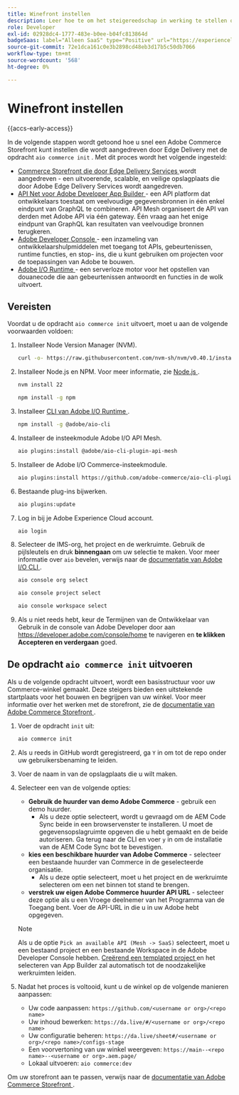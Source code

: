 ```yaml
---
title: Winefront instellen
description: Leer hoe te om het steigereedschap in werking te stellen om uw  [!DNL Adobe Commerce as a Cloud Service]  storefront te opstelling.
role: Developer
exl-id: 02928dc4-1777-483e-b0ee-b04fc813864d
badgeSaas: label="Alleen SaaS" type="Positive" url="https://experienceleague.adobe.com/nl/docs/commerce/user-guides/product-solutions" tooltip="Alleen van toepassing op Adobe Commerce as a Cloud Service- en Adobe Commerce Optimizer-projecten (door Adobe beheerde SaaS-infrastructuur)."
source-git-commit: 72e1dca161c0e3b2898cd48eb3d17b5c50db7066
workflow-type: tm+mt
source-wordcount: '568'
ht-degree: 0%

---
```


# Winefront instellen

{{accs-early-access}}

In de volgende stappen wordt getoond hoe u snel een Adobe Commerce Storefront kunt instellen die wordt aangedreven door Edge Delivery met de opdracht `aio commerce init` . Met dit proces wordt het volgende ingesteld:

* [ Commerce Storefront die door Edge Delivery Services ](https://experienceleague.adobe.com/developer/commerce/storefront/get-started/?lang=nl-NL) wordt aangedreven - een uitvoerende, scalable, en veilige opslagplaats die door Adobe Edge Delivery Services wordt aangedreven.
* [ API Net voor Adobe Developer App Builder ](https://developer.adobe.com/graphql-mesh-gateway/mesh/) - een API platform dat ontwikkelaars toestaat om veelvoudige gegevensbronnen in één enkel eindpunt van GraphQL te combineren. API Mesh organiseert de API van derden met Adobe API via één gateway. Één vraag aan het enige eindpunt van GraphQL kan resultaten van veelvoudige bronnen terugkeren.
* [ Adobe Developer Console ](https://developer.adobe.com/developer-console/docs/guides/) - een inzameling van ontwikkelaarshulpmiddelen met toegang tot APIs, gebeurtenissen, runtime functies, en stop- ins, die u kunt gebruiken om projecten voor de toepassingen van Adobe te bouwen.
* [ Adobe I/O Runtime ](https://developer.adobe.com/runtime/docs/) - een serverloze motor voor het opstellen van douanecode die aan gebeurtenissen antwoordt en functies in de wolk uitvoert.

## Vereisten

Voordat u de opdracht `aio commerce init` uitvoert, moet u aan de volgende voorwaarden voldoen:

1. Installeer Node Version Manager (NVM).

   ```bash
   curl -o- https://raw.githubusercontent.com/nvm-sh/nvm/v0.40.1/install.sh | bash
   ```

1. Installeer Node.js en NPM. Voor meer informatie, zie [ Node.js ](https://nodejs.org/en/).

   ```bash
   nvm install 22
   ```

   ```bash
   npm install -g npm
   ```

1. Installeer [ CLI van Adobe I/O Runtime ](https://developer.adobe.com/runtime/docs/guides/tools/cli_install/).

   ```bash
   npm install -g @adobe/aio-cli
   ```

1. Installeer de insteekmodule Adobe I/O API Mesh.

   ```bash
   aio plugins:install @adobe/aio-cli-plugin-api-mesh
   ```

1. Installeer de Adobe I/O Commerce-insteekmodule.

   ```bash
   aio plugins:install https://github.com/adobe-commerce/aio-cli-plugin-commerce
   ```

1. Bestaande plug-ins bijwerken.

   ```bash
   aio plugins:update
   ```

1. Log in bij je Adobe Experience Cloud account.

   ```bash
   aio login
   ```

1. Selecteer de IMS-org, het project en de werkruimte. Gebruik de pijlsleutels en druk **binnengaan** om uw selectie te maken. Voor meer informatie over `aio` bevelen, verwijs naar de [ documentatie van Adobe I/O CLI ](https://github.com/adobe/aio-cli-plugin-console?tab=readme-ov-file#commands).

   ```bash
   aio console org select
   ```

   ```bash
   aio console project select
   ```

   ```bash
   aio console workspace select
   ```

1. Als u niet reeds hebt, keur de Termijnen van de Ontwikkelaar van Gebruik in de console van Adobe Developer door aan https://developer.adobe.com/console/home te navigeren en **te klikken Accepteren en verdergaan** goed.

## De opdracht `aio commerce init` uitvoeren

Als u de volgende opdracht uitvoert, wordt een basisstructuur voor uw Commerce-winkel gemaakt. Deze steigers bieden een uitstekende startplaats voor het bouwen en begrijpen van uw winkel. Voor meer informatie over het werken met de storefront, zie de [ documentatie van Adobe Commerce Storefront ](https://experienceleague.adobe.com/developer/commerce/storefront/?lang=nl-NL).


1. Voer de opdracht `init` uit:

   ```bash
   aio commerce init
   ```

1. Als u reeds in GitHub wordt geregistreerd, ga `Y` in om tot de repo onder uw gebruikersbenaming te leiden.

1. Voer de naam in van de opslagplaats die u wilt maken.

1. Selecteer een van de volgende opties:

   * **Gebruik de huurder van demo Adobe Commerce** - gebruik een demo huurder.
      * Als u deze optie selecteert, wordt u gevraagd om de AEM Code Sync beide in een browservenster te installeren. U moet de gegevensopslagruimte opgeven die u hebt gemaakt en de beide autoriseren. Ga terug naar de CLI en voer `y` in om de installatie van de AEM Code Sync bot te bevestigen.
   * **kies een beschikbare huurder van Adobe Commerce** - selecteer een bestaande huurder van Commerce in de geselecteerde organisatie.
      * Als u deze optie selecteert, moet u het project en de werkruimte selecteren om een net binnen tot stand te brengen.
   * **verstrek uw eigen Adobe Commerce huurder API URL** - selecteer deze optie als u een Vroege deelnemer van het Programma van de Toegang bent. Voer de API-URL in die u in uw Adobe hebt opgegeven.

   >[!NOTE]
   >
   >Als u de optie `Pick an available API (Mesh -> SaaS)` selecteert, moet u een bestaand project en een bestaande Workspace in de Adobe Developer Console hebben. [ Creërend een templated project ](https://developer.adobe.com/developer-console/docs/guides/projects/projects-template/) en het selecteren van App Builder zal automatisch tot de noodzakelijke werkruimten leiden.

1. Nadat het proces is voltooid, kunt u de winkel op de volgende manieren aanpassen:

   * Uw code aanpassen: `https://github.com/<username or org>/<repo name>`
   * Uw inhoud bewerken: `https://da.live/#/<username or org>/<repo name>`
   * Uw configuratie beheren: `https://da.live/sheet#/<username or org>/<repo name>/configs-stage`
   * Een voorvertoning van uw winkel weergeven: `https://main--<repo name>--<username or org>.aem.page/`
   * Lokaal uitvoeren: `aio commerce:dev`

Om uw storefront aan te passen, verwijs naar de [ documentatie van Adobe Commerce Storefront ](https://experienceleague.adobe.com/developer/commerce/storefront/?lang=nl-NL).
